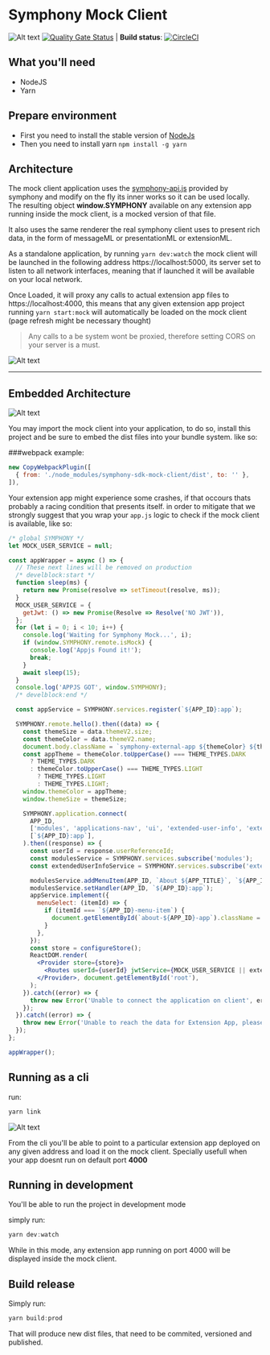 # Symphony Mock Client
![Alt text](src/assets/symphony-logo.png?raw=true "Mock Client")
[![Quality Gate Status](https://sonarqube-dev.symphonymarket.solutions/api/project_badges/measure?project=sms-dev-tool-client-mock&metric=alert_status)](https://sonarqube-dev.symphonymarket.solutions/dashboard?id=sms-dev-tool-client-mock) |
**Build status**:
[![CircleCI](https://circleci.com/gh/SymphonyPlatformSolutions/symphony-sdk-mock-client/tree/master.svg?style=svg&circle-token=65c7cc0be8d286cde915992e18daa81742f20ea0)](https://circleci.com/gh/SymphonyPlatformSolutions/symphony-sdk-mock-client/tree/master)


## What you'll need
* NodeJS
* Yarn
## Prepare environment

- First you need to install the stable version of [NodeJs](https://nodejs.org/en/)
- Then you need to install yarn ```npm install -g yarn```

## Architecture
The mock client application uses the [symphony-api.js](https://www.symphony.com/resources/api/v1.0/symphony-api.js)
provided by symphony
and modify on the fly its inner works so it can be used locally. The resulting object **window.SYMPHONY** available
on any extension app running inside the mock client, is a mocked version of that file.

It also uses the same renderer the real symphony client
uses to present rich data, in the form of messageML or presentationML or extensionML.

As a standalone application, by running ```yarn dev:watch``` the mock client will be launched in the following address https://localhost:5000, its server
set to listen to all network interfaces, meaning that if launched it will be available on your local network.

Once Loaded, it will proxy any calls to actual extension app files to https://localhost:4000, this means that any given
extension app project running ```yarn start:mock``` will automatically be loaded on the mock client (page refresh might
be necessary thought)

> Any calls to a be system wont be proxied, therefore setting CORS on your server is a must.

![Alt text](src/assets/standalone.png?raw=true "Mock client architecture")
<hr/>


## Embedded Architecture

![Alt text](src/assets/bundled.png?raw=true "Mock client architecture while running inside an extension app project")

You may import the mock client into your application, to do so, install this project and be sure to embed the dist
files into your bundle system. like so:

###webpack example:

```jsx harmony
new CopyWebpackPlugin([
  { from: './node_modules/symphony-sdk-mock-client/dist', to: '' },
]),
```

Your extension app might experience some crashes, if that occours thats probably a racing condition that
presents itself. in order to mitigate that we strongly suggest that you wrap your ```app.js``` logic to check
if the mock client is available, like so:

```jsx harmony
/* global SYMPHONY */
let MOCK_USER_SERVICE = null;

const appWrapper = async () => {
  // These next lines will be removed on production
  /* develblock:start */
  function sleep(ms) {
    return new Promise(resolve => setTimeout(resolve, ms));
  }
  MOCK_USER_SERVICE = {
    getJwt: () => new Promise(Resolve => Resolve('NO JWT')),
  };
  for (let i = 0; i < 10; i++) {
    console.log('Waiting for Symphony Mock...', i);
    if (window.SYMPHONY.remote.isMock) {
      console.log('Appjs Found it!');
      break;
    }
    await sleep(15);
  }
  console.log('APPJS GOT', window.SYMPHONY);
  /* develblock:end */

  const appService = SYMPHONY.services.register(`${APP_ID}:app`);

  SYMPHONY.remote.hello().then((data) => {
    const themeSize = data.themeV2.size;
    const themeColor = data.themeV2.name;
    document.body.className = `symphony-external-app ${themeColor} ${themeSize}`;
    const appTheme = themeColor.toUpperCase() === THEME_TYPES.DARK
      ? THEME_TYPES.DARK
      : themeColor.toUpperCase() === THEME_TYPES.LIGHT
        ? THEME_TYPES.LIGHT
        : THEME_TYPES.LIGHT;
    window.themeColor = appTheme;
    window.themeSize = themeSize;

    SYMPHONY.application.connect(
      APP_ID,
      ['modules', 'applications-nav', 'ui', 'extended-user-info', 'extended-user-service', 'dialogs'],
      [`${APP_ID}:app`],
    ).then((response) => {
      const userId = response.userReferenceId;
      const modulesService = SYMPHONY.services.subscribe('modules');
      const extendedUserInfoService = SYMPHONY.services.subscribe('extended-user-info');

      modulesService.addMenuItem(APP_ID, `About ${APP_TITLE}`, `${APP_ID}-menu-item`);
      modulesService.setHandler(APP_ID, `${APP_ID}:app`);
      appService.implement({
        menuSelect: (itemId) => {
          if (itemId === `${APP_ID}-menu-item`) {
            document.getElementById(`about-${APP_ID}-app`).className = '';
          }
        },
      });
      const store = configureStore();
      ReactDOM.render(
        <Provider store={store}>
          <Routes userId={userId} jwtService={MOCK_USER_SERVICE || extendedUserInfoService} />
        </Provider>, document.getElementById('root'),
      );
    }).catch((error) => {
      throw new Error('Unable to connect the application on client', error);
    });
  }).catch((error) => {
    throw new Error('Unable to reach the data for Extension App, please verify the Authentication with Server', error);
  });
};

appWrapper();
``` 


## Running as a cli
run:
```jsx harmony
yarn link
```
![Alt text](src/assets/mock-client-cli.png?raw=true "Mock client architecture while running inside an extension app project")

From the cli you'll be able to point to a particular extension app deployed on any given address and load it on the
mock client. Specially usefull when your app doesnt run on default port **4000**


## Running in development
You'll be able to run the project in development mode

simply run:
```jsx harmony
yarn dev:watch
```

While in this mode, any extension app running on port 4000 will be displayed inside the mock client.

## Build release
Simply run:
```jsx harmony
yarn build:prod
```

That will produce new dist files, that need to be commited, versioned and published.



